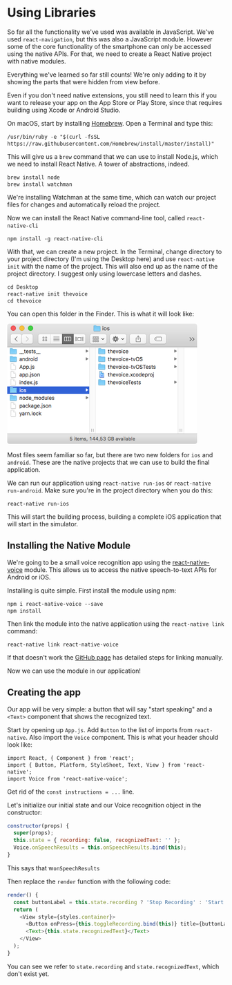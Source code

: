 # Using Libraries

So far all the functionality we've used was available in JavaScript. We've used `react-navigation`, but this was also a JavaScript module. However some of the core functionality of the smartphone can only be accessed using the native APIs. For that, we need to create a React Native project with native modules.

Everything we've learned so far still counts! We're only adding to it by showing the parts that were hidden from view before.

Even if you don't need native extensions, you still need to learn this if you want to release your app on the App Store or Play Store, since that requires building using Xcode or Android Studio.

On macOS, start by installing [Homebrew](https://brew.sh/). Open a Terminal and type this:

```
/usr/bin/ruby -e "$(curl -fsSL https://raw.githubusercontent.com/Homebrew/install/master/install)"
```

This will give us a `brew` command that we can use to install Node.js, which we need to install React Native. A tower of abstractions, indeed.

```
brew install node
brew install watchman
```

We're installing Watchman at the same time, which can watch our project files for changes and automatically reload the project.

Now we can install the React Native command-line tool, called `react-native-cli`

```
npm install -g react-native-cli
```

With that, we can create a new project. In the Terminal, change directory to your project directory (I'm using the Desktop here) and use `react-native init` with the name of the project. This will also end up as the name of the project directory. I suggest only using lowercase letters and dashes.

```
cd Desktop
react-native init thevoice
cd thevoice
```

You can open this folder in the Finder. This is what  it will look like:

![](thevoice-finder.png)

Most files seem familiar so far, but there are two new folders for `ios` and `android`. These are the native projects that we can use to build the final application.

We can run our application using `react-native run-ios` or `react-native run-android`. Make sure you're in the project directory when you do this:

```
react-native run-ios
```

This will start the building process, building a complete iOS application that will start in the simulator. 

## Installing the Native Module

We're going to be a small voice recognition app using the [react-native-voice](https://github.com/wenkesj/react-native-voice) module. This allows us to access the native speech-to-text APIs for Android or iOS.


Installing is quite simple. First install the module using npm:

```
npm i react-native-voice --save
npm install
```

Then link the module into the native application using the `react-native link` command:

```
react-native link react-native-voice
```

If that doesn't work the [GitHub page](https://github.com/wenkesj/react-native-voice) has detailed steps for linking manually.

Now we can use the module in our application!

## Creating the app

Our app will be very simple: a button that will say "start speaking" and a `<Text>` component that shows the recognized text.

Start by opening up `App.js`. Add `Button` to the list of imports from `react-native`. Also import the `Voice` component. This is what your header should look like:

```
import React, { Component } from 'react';
import { Button, Platform, StyleSheet, Text, View } from 'react-native';
import Voice from 'react-native-voice';
```

Get rid of the `const instructions = ...` line. 

Let's initialize our initial state and our Voice recognition object in the constructor:

```js
constructor(props) {
  super(props);
  this.state = { recording: false, recognizedText: '' };
  Voice.onSpeechResults = this.onSpeechResults.bind(this);
}
```

This says that w`onSpeechResults`

 
   Then replace the `render` function with the following code:

```js
render() {
  const buttonLabel = this.state.recording ? 'Stop Recording' : 'Start Recording';
  return (
    <View style={styles.container}>
      <Button onPress={this.toggleRecording.bind(this)} title={buttonLabel} />
      <Text>{this.state.recognizedText}</Text>
    </View>
  );
}
```

You can see we refer to `state.recording` and `state.recognizedText`, which don't exist yet. 
